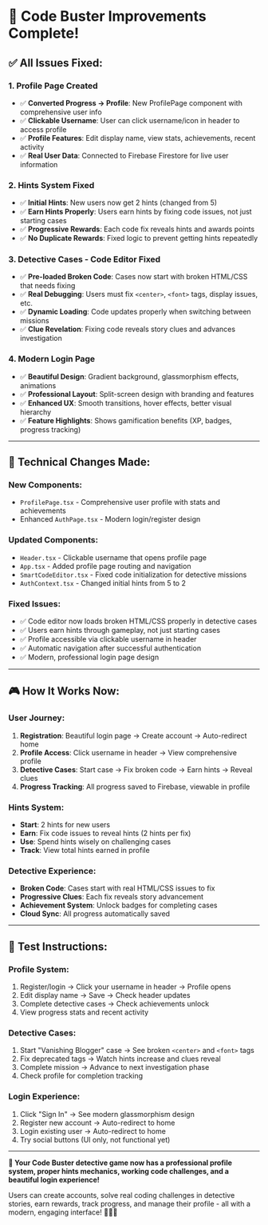 # 🎯 Code Buster Improvements Complete!

## ✅ **All Issues Fixed:**

### 1. **Profile Page Created** 
- ✅ **Converted Progress → Profile**: New ProfilePage component with comprehensive user info
- ✅ **Clickable Username**: User can click username/icon in header to access profile  
- ✅ **Profile Features**: Edit display name, view stats, achievements, recent activity
- ✅ **Real User Data**: Connected to Firebase Firestore for live user information

### 2. **Hints System Fixed**
- ✅ **Initial Hints**: New users now get 2 hints (changed from 5)
- ✅ **Earn Hints Properly**: Users earn hints by fixing code issues, not just starting cases
- ✅ **Progressive Rewards**: Each code fix reveals hints and awards points
- ✅ **No Duplicate Rewards**: Fixed logic to prevent getting hints repeatedly

### 3. **Detective Cases - Code Editor Fixed**
- ✅ **Pre-loaded Broken Code**: Cases now start with broken HTML/CSS that needs fixing
- ✅ **Real Debugging**: Users must fix `<center>`, `<font>` tags, display issues, etc.
- ✅ **Dynamic Loading**: Code updates properly when switching between missions
- ✅ **Clue Revelation**: Fixing code reveals story clues and advances investigation

### 4. **Modern Login Page**
- ✅ **Beautiful Design**: Gradient background, glassmorphism effects, animations
- ✅ **Professional Layout**: Split-screen design with branding and features
- ✅ **Enhanced UX**: Smooth transitions, hover effects, better visual hierarchy
- ✅ **Feature Highlights**: Shows gamification benefits (XP, badges, progress tracking)

---

## 🔧 **Technical Changes Made:**

### **New Components:**
- `ProfilePage.tsx` - Comprehensive user profile with stats and achievements
- Enhanced `AuthPage.tsx` - Modern login/register design

### **Updated Components:**
- `Header.tsx` - Clickable username that opens profile page
- `App.tsx` - Added profile page routing and navigation
- `SmartCodeEditor.tsx` - Fixed code initialization for detective missions
- `AuthContext.tsx` - Changed initial hints from 5 to 2

### **Fixed Issues:**
- ✅ Code editor now loads broken HTML/CSS properly in detective cases
- ✅ Users earn hints through gameplay, not just starting cases  
- ✅ Profile accessible via clickable username in header
- ✅ Automatic navigation after successful authentication
- ✅ Modern, professional login page design

---

## 🎮 **How It Works Now:**

### **User Journey:**
1. **Registration**: Beautiful login page → Create account → Auto-redirect home
2. **Profile Access**: Click username in header → View comprehensive profile
3. **Detective Cases**: Start case → Fix broken code → Earn hints → Reveal clues
4. **Progress Tracking**: All progress saved to Firebase, viewable in profile

### **Hints System:**
- **Start**: 2 hints for new users
- **Earn**: Fix code issues to reveal hints (2 hints per fix)
- **Use**: Spend hints wisely on challenging cases
- **Track**: View total hints earned in profile

### **Detective Experience:**
- **Broken Code**: Cases start with real HTML/CSS issues to fix
- **Progressive Clues**: Each fix reveals story advancement
- **Achievement System**: Unlock badges for completing cases
- **Cloud Sync**: All progress automatically saved

---

## 🧪 **Test Instructions:**

### **Profile System:**
1. Register/login → Click your username in header → Profile opens
2. Edit display name → Save → Check header updates
3. Complete detective cases → Check achievements unlock
4. View progress stats and recent activity

### **Detective Cases:**
1. Start "Vanishing Blogger" case → See broken `<center>` and `<font>` tags
2. Fix deprecated tags → Watch hints increase and clues reveal
3. Complete mission → Advance to next investigation phase
4. Check profile for completion tracking

### **Login Experience:**
1. Click "Sign In" → See modern glassmorphism design
2. Register new account → Auto-redirect to home
3. Login existing user → Auto-redirect to home
4. Try social buttons (UI only, not functional yet)

---

**🎉 Your Code Buster detective game now has a professional profile system, proper hints mechanics, working code challenges, and a beautiful login experience!** 

Users can create accounts, solve real coding challenges in detective stories, earn rewards, track progress, and manage their profile - all with a modern, engaging interface! 🕵️‍♂️✨
